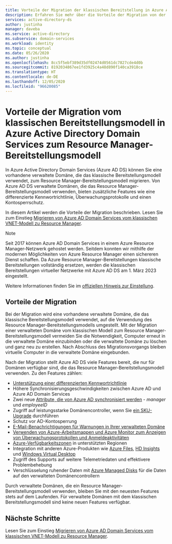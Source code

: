 ```yaml
---
title: Vorteile der Migration der klassischen Bereitstellung in Azure AD Domain Services | Microsoft-Dokumentation
description: Erfahren Sie mehr über die Vorteile der Migration von der klassischen Bereitstellung in Azure Active Directory Domain Services zum Resource Manager-Bereitstellungsmodell
services: active-directory-ds
author: justinha
manager: daveba
ms.service: active-directory
ms.subservice: domain-services
ms.workload: identity
ms.topic: conceptual
ms.date: 05/26/2020
ms.author: justinha
ms.openlocfilehash: 8cc5f5ebf389d35df02474d0561dc7827cde4d0b
ms.sourcegitcommit: 8192034867ee1fd3925c4a48d890f140ca3918ce
ms.translationtype: HT
ms.contentlocale: de-DE
ms.lasthandoff: 12/05/2020
ms.locfileid: "96620085"
---
```

# <a name="benefits-of-migration-from-the-classic-to-resource-manager-deployment-model-in-azure-active-directory-domain-services"></a>Vorteile der Migration vom klassischen Bereitstellungsmodell in Azure Active Directory Domain Services zum Resource Manager-Bereitstellungsmodell

In Azure Active Directory Domain Services (Azure AD DS) können Sie eine vorhandene verwaltete Domäne, die das klassische Bereitstellungsmodell verwendet, zum Resource Manager-Bereitstellungsmodell migrieren. Von Azure AD DS verwaltete Domänen, die das Resource Manager-Bereitstellungsmodell verwenden, bieten zusätzliche Features wie eine differenzierte Kennwortrichtlinie, Überwachungsprotokolle und einen Kontosperrschutz.

In diesem Artikel werden die Vorteile der Migration beschrieben. Lesen Sie zum Einstieg [Migrieren von Azure AD Domain Services vom klassischen VNET-Modell zu Resource Manager][howto-migrate].

> [!NOTE]
> Seit 2017 können Azure AD Domain Services in einem Azure Resource Manager-Netzwerk gehostet werden. Seitdem konnten wir mithilfe der modernen Möglichkeiten von Azure Resource Manager einen sichereren Dienst schaffen. Da Azure Resource Manager-Bereitstellungen klassische Bereitstellungen vollständig ersetzen, werden die klassischen Bereitstellungen virtueller Netzwerke mit Azure AD DS am 1. März 2023 eingestellt.
>
> Weitere Informationen finden Sie im [offiziellen Hinweis zur Einstellung](https://azure.microsoft.com/updates/we-are-retiring-azure-ad-domain-services-classic-vnet-support-on-march-1-2023/).

## <a name="migration-benefits"></a>Vorteile der Migration

Bei der Migration wird eine vorhandene verwaltete Domäne, die das klassische Bereitstellungsmodell verwendet, auf die Verwendung des Resource Manager-Bereitstellungsmodells umgestellt. Mit der Migration einer verwalteten Domäne vom klassischen Modell zum Resource Manager-Bereitstellungsmodell vermeiden Sie die Notwendigkeit, Computer erneut in die verwaltete Domäne einzubinden oder die verwaltete Domäne zu löschen und ganz neu zu erstellen. Nach Abschluss des Migrationsvorgangs bleiben virtuelle Computer in die verwaltete Domäne eingebunden.

Nach der Migration stellt Azure AD DS viele Features bereit, die nur für Domänen verfügbar sind, die das Resource Manager-Bereitstellungsmodell verwenden. Zu den Features zählen:

* [Unterstützung einer differenzierten Kennwortrichtlinie][password-policy]
* Höhere Synchronisierungsgeschwindigkeiten zwischen Azure AD und Azure AD Domain Services
* Zwei neue [Attribute, die von Azure AD synchronisiert werden][attributes] - *manager* und *employeeID*
* Zugriff auf leistungsstarke Domänencontroller, wenn Sie [ein SKU-Upgrade][skus] durchführen
* Schutz vor AD-Kontosperrung
* [E-Mail-Benachrichtigungen für Warnungen in Ihrer verwalteten Domäne][email-alerts]
* [Verwenden von Azure-Arbeitsmappen und Azure Monitor zum Anzeigen von Überwachungsprotokollen und Anmeldeaktivitäten][workbooks]
* [Azure-Verfügbarkeitszonen][availability-zones] in unterstützten Regionen
* Integration mit anderen Azure-Produkten wie [Azure Files][azure-files], [HD Insights][hd-insights] und [Windows Virtual Desktop][wvd]
* Zugriff des Supports auf weitere Telemetriedaten und effektivere Problembehebung
* Verschlüsselung ruhender Daten mit [Azure Managed Disks][managed-disks] für die Daten auf den verwalteten Domänencontrollern

Durch verwaltete Domänen, die ein Resource Manager-Bereitstellungsmodell verwenden, bleiben Sie mit den neuesten Features stets auf dem Laufenden. Für verwaltete Domänen mit dem klassischen Bereitstellungsmodell sind keine neuen Features verfügbar.

## <a name="next-steps"></a>Nächste Schritte

Lesen Sie zum Einstieg [Migrieren von Azure AD Domain Services vom klassischen VNET-Modell zu Resource Manager][howto-migrate].

<!-- LINKS - INTERNAL -->
[password-policy]: password-policy.md
[skus]: change-sku.md
[email-alerts]: notifications.md
[workbooks]: use-azure-monitor-workbooks.md
[azure-files]: ../storage/files/storage-files-identity-auth-active-directory-domain-service-enable.md
[hd-insights]: ../hdinsight/domain-joined/apache-domain-joined-configure-using-azure-adds.md
[wvd]: ../virtual-desktop/overview.md
[availability-zones]: ../availability-zones/az-overview.md
[howto-migrate]: migrate-from-classic-vnet.md
[attributes]: synchronization.md#attribute-synchronization-and-mapping-to-azure-ad-ds
[managed-disks]: ../virtual-machines/managed-disks-overview.md
